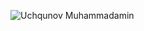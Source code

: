 ![Uchqunov Muhammadamin](https://github.com/user-attachments/assets/ae988f40-416c-4d5b-9120-62eac3f682b8)
